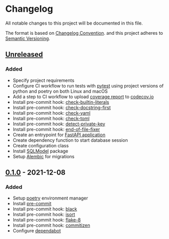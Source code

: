 # Changelog

All notable changes to this project will be documented in this file.

The format is based on [Changelog Convention](https://keepachangelog.com/en/1.0.0/).
and this project adheres to [Semantic Versioning](https://semver.org/spec/v2.0.0.html).

## [Unreleased](https://github.com/julleks/aviauth-api/compare/0.1.0...master)

### Added 

* Specify project requirements
* Configure CI workflow to run tests with [pytest](https://docs.pytest.org/en/6.2.x/) using project versions
  of python and poetry on both Linux and macOS
* Add a step to CI workflow to upload [coverage report](https://pytest-cov.readthedocs.io/en/latest/) to [codecov.io](https://app.codecov.io/)
* Install pre-commit hook: [check-builtin-literals](https://github.com/pre-commit/pre-commit-hooks#check-builtin-literals)
* Install pre-commit hook: [check-docstring-first](https://github.com/pre-commit/pre-commit-hooks#check-docstring-first)
* Install pre-commit hook: [check-yaml](https://github.com/pre-commit/pre-commit-hooks#check-yaml)
* Install pre-commit hook: [check-toml](https://github.com/pre-commit/pre-commit-hooks#check-toml)
* Install pre-commit hook: [detect-private-key](https://github.com/pre-commit/pre-commit-hooks#detect-private-key)
* Install pre-commit hook: [end-of-file-fixer](https://github.com/pre-commit/pre-commit-hooks#end-of-file-fixer)
* Create an entrypoint for [FastAPI application](https://fastapi.tiangolo.com)
* Create dependency function to start database session
* Create configuration class
* Install [SQLModel](https://sqlmodel.tiangolo.com/features/) package
* Setup [Alembic](https://alembic.sqlalchemy.org/en/latest/) for migrations

## [0.1.0](https://github.com/julleks/aviauth-api/commits/0.1.0) - 2021-12-08

### Added

* Setup [poetry](https://python-poetry.org) environment manager
* Install [pre-commit](https://pre-commit.com)
* Install pre-commit hook: [black](https://github.com/psf/black)
* Install pre-commit hook: [isort](https://github.com/timothycrosley/isort)
* Install pre-commit hook: [flake-8](https://flake8.pycqa.org/en/latest/)
* Install pre-commit hook: [commitizen](https://commitizen-tools.github.io/commitizen/)
* Configure [dependabot](https://help.github.com/github/administering-a-repository/configuration-options-for-dependency-updates)
